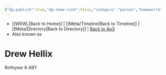 ```yaml
---
{"dg-publish":true,"dg-home-link":false,"category":"person","homeworld":null,"aliases":["Drew"],"tags":["unfinished","character"],"permalink":"/characters/drew-hellix/","dgHomeLink":false,"dgPassFrontmatter":true}
---
```


- [[WEWL\|Back to Home]] | [[Meta/Timeline\|Back to Timeline]] | [[Meta/Directory\|Back to Directory]] | [Back to Ao3](https://archiveofourown.org/works/19334440/chapters/45992584)
- Also known as 

# Drew Hellix

Birthyear 6 ABY
